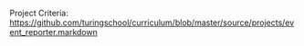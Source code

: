 Project Criteria: https://github.com/turingschool/curriculum/blob/master/source/projects/event_reporter.markdown 
